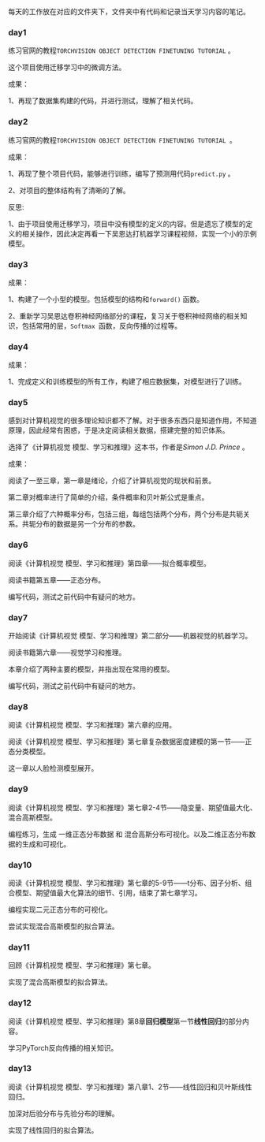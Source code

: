每天的工作放在对应的文件夹下，文件夹中有代码和记录当天学习内容的笔记。

### day1

练习官网的教程`TORCHVISION OBJECT DETECTION FINETUNING TUTORIAL` 。

这个项目使用迁移学习中的微调方法。

成果：

1、再现了数据集构建的代码，并进行测试，理解了相关代码。

### day2	

练习官网的教程`TORCHVISION OBJECT DETECTION FINETUNING TUTORIAL `。

成果：

1、再现了整个项目代码，能够进行训练，编写了预测用代码`predict.py` 。

2、对项目的整体结构有了清晰的了解。

反思:

1、由于项目使用迁移学习，项目中没有模型的定义的内容。但是遗忘了模型的定义的相关操作，因此决定再看一下吴恩达打机器学习课程视频，实现一个小的示例模型。

### day3

成果：

1、构建了一个小型的模型。包括模型的结构和`forward()` 函数。

2、重新学习吴恩达卷积神经网络部分的课程，复习关于卷积神经网络的相关知识，包括常用的层，`Softmax `函数，反向传播的过程等。

### day4

成果：

1、完成定义和训练模型的所有工作，构建了相应数据集，对模型进行了训练。

### day5

感到对计算机视觉的很多理论知识都不了解。对于很多东西只是知道作用，不知道原理，因此经常有困惑，于是决定阅读相关数据，搭建完整的知识体系。

选择了《计算机视觉 模型、学习和推理》这本书，作者是*Simon J.D. Prince* 。

成果：

阅读了一至三章，第一章是绪论，介绍了计算机视觉的现状和前景。

第二章对概率进行了简单的介绍，条件概率和贝叶斯公式是重点。

第三章介绍了六种概率分布，包括三组，每组包括两个分布，两个分布是共轭关系。共轭分布的数据是另一个分布的参数。

### day6

阅读《计算机视觉 模型、学习和推理》第四章——拟合概率模型。

阅读书籍第五章——正态分布。

编写代码，测试之前代码中有疑问的地方。

### day7

开始阅读《计算机视觉 模型、学习和推理》第二部分——机器视觉的机器学习。

阅读书籍第六章——视觉学习和推理。

本章介绍了两种主要的模型，并指出现在常用的模型。

编写代码，测试之前代码中有疑问的地方。

### day8

阅读《计算机视觉 模型、学习和推理》第六章的应用。

阅读《计算机视觉 模型、学习和推理》第七章复杂数据密度建模的第一节——正态分类模型。

这一章以人脸检测模型展开。

### day9

阅读《计算机视觉 模型、学习和推理》第七章2-4节——隐变量、期望值最大化、混合高斯模型。

编程练习，生成 一维正态分布数据 和 混合高斯分布可视化。以及二维正态分布数据的生成和可视化。

### day10

阅读《计算机视觉 模型、学习和推理》第七章的5-9节——t分布、因子分析、组合模型、期望值最大化算法的细节、引用，结束了第七章学习。

编程实现二元正态分布的可视化。

尝试实现混合高斯模型的拟合算法。

### day11

回顾《计算机视觉 模型、学习和推理》第七章。

实现了混合高斯模型的拟合算法。

### day12

阅读《计算机视觉 模型、学习和推理》第8章**回归模型**第一节**线性回归**的部分内容。

学习PyTorch反向传播的相关知识。

### day13

阅读《计算机视觉 模型、学习和推理》第八章1、2节——线性回归和贝叶斯线性回归。

加深对后验分布与先验分布的理解。

实现了线性回归的拟合算法。